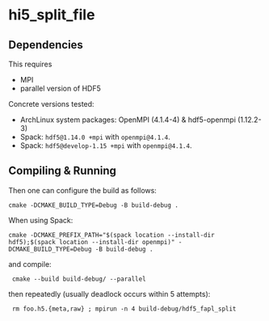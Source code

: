 # hi5_split_file

## Dependencies
This requires

  - MPI
  - parallel version of HDF5

Concrete versions tested:
  - ArchLinux system packages: OpenMPI (4.1.4-4) & hdf5-openmpi (1.12.2-3)
  - Spack: `hdf5@1.14.0 +mpi` with `openmpi@4.1.4`.
  - Spack: `hdf5@develop-1.15 +mpi` with `openmpi@4.1.4`.

## Compiling & Running
Then one can configure the build as follows:

    cmake -DCMAKE_BUILD_TYPE=Debug -B build-debug .

When using Spack:

    cmake -DCMAKE_PREFIX_PATH="$(spack location --install-dir hdf5);$(spack location --install-dir openmpi)" -DCMAKE_BUILD_TYPE=Debug -B build-debug .

and compile:

     cmake --build build-debug/ --parallel

then repeatedly (usually deadlock occurs within 5 attempts):

     rm foo.h5.{meta,raw} ; mpirun -n 4 build-debug/hdf5_fapl_split
